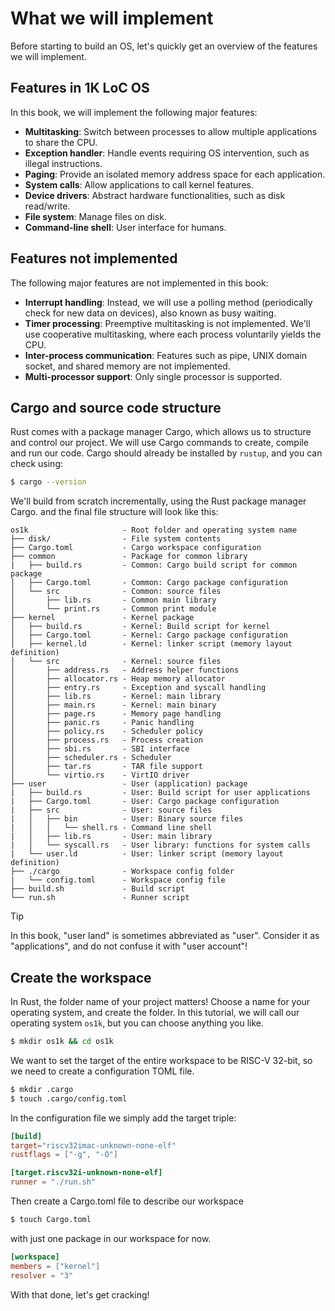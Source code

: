 # What we will implement

Before starting to build an OS, let's quickly get an overview of the features we will implement.

## Features in 1K LoC OS

In this book, we will implement the following major features:

- **Multitasking**: Switch between processes to allow multiple applications to share the CPU.
- **Exception handler**: Handle events requiring OS intervention, such as illegal instructions.
- **Paging**: Provide an isolated memory address space for each application.
- **System calls**: Allow applications to call kernel features.
- **Device drivers**: Abstract hardware functionalities, such as disk read/write.
- **File system**: Manage files on disk.
- **Command-line shell**: User interface for humans.

## Features not implemented

The following major features are not implemented in this book:

- **Interrupt handling**: Instead, we will use a polling method (periodically check for new data on devices), also known as busy waiting.
- **Timer processing**: Preemptive multitasking is not implemented. We'll use cooperative multitasking, where each process voluntarily yields the CPU.
- **Inter-process communication**: Features such as pipe, UNIX domain socket, and shared memory are not implemented.
- **Multi-processor support**: Only single processor is supported.

## Cargo and source code structure

Rust comes with a package manager Cargo, which allows us to structure and control our project. We will use Cargo commands to create, compile and run our code. Cargo should already be installed by `rustup`, and you can check using: 

```bash
$ cargo --version
```

We'll build from scratch incrementally, using the Rust package manager Cargo. and the final file structure will look like this:

```
os1k                     - Root folder and operating system name
├── disk/                - File system contents
├── Cargo.toml           - Cargo workspace configuration
├── common               - Package for common library
|   ├── build.rs         - Common: Cargo build script for common package
│   ├── Cargo.toml       - Common: Cargo package configuration
│   └── src              - Common: source files
│       ├── lib.rs       - Common main library
│       └── print.rs     - Common print module
├── kernel               - Kernel package
│   ├── build.rs         - Kernel: Build script for kernel
│   ├── Cargo.toml       - Kernel: Cargo package configuration
│   ├── kernel.ld        - Kernel: linker script (memory layout definition)
│   └── src              - Kernel: source files
│       ├── address.rs   - Address helper functions
│       ├── allocator.rs - Heap memory allocator
│       ├── entry.rs     - Exception and syscall handling
│       ├── lib.rs       - Kernel: main library
│       ├── main.rs      - Kernel: main binary
│       ├── page.rs      - Memory page handling
│       ├── panic.rs     - Panic handling
│       ├── policy.rs    - Scheduler policy
│       ├── process.rs   - Process creation
│       ├── sbi.rs       - SBI interface
│       ├── scheduler.rs - Scheduler
│       ├── tar.rs       - TAR file support
│       └── virtio.rs    - VirtIO driver
├── user                 - User (application) package
|   ├── build.rs         - User: Build script for user applications
|   ├── Cargo.toml       - User: Cargo package configuration
|   ├── src              - User: source files
|   │   ├── bin          - User: Binary source files
|   │   │   └── shell.rs - Command line shell
|   │   ├── lib.rs       - User: main library
|   │   └── syscall.rs   - User library: functions for system calls
|   └── user.ld          - User: linker script (memory layout definition)
├── ./cargo              - Workspace config folder
|   └── config.toml      - Workspace config file
├── build.sh             - Build script
└── run.sh               - Runner script
```

> [!TIP]
>
> In this book, "user land" is sometimes abbreviated as "user". Consider it as "applications", and do not confuse it with "user account"!

## Create the workspace 

In Rust, the folder name of your project matters! Choose a name for your operating system, and create the folder. In this tutorial, we will call our operating system `os1k`, but you can choose anything you like.

```bash
$ mkdir os1k && cd os1k
```
We want to set the target of the entire workspace to be RISC-V 32-bit, so we need to create a configuration TOML file.

```bash
$ mkdir .cargo
$ touch .cargo/config.toml
```

In the configuration file we simply add the target triple:

```toml [.cargo/config.toml]
[build]
target="riscv32imac-unknown-none-elf"
rustflags = ["-g", "-O"]

[target.riscv32i-unknown-none-elf]
runner = "./run.sh"
```
Then create a Cargo.toml file to describe our workspace

```bash
$ touch Cargo.toml
```
with just one package in our workspace for now.

```toml [Cargo.toml]
[workspace]
members = ["kernel"]
resolver = "3"
```

With that done, let's get cracking!
